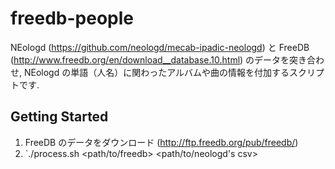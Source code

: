 freedb-people
=============

NEologd (https://github.com/neologd/mecab-ipadic-neologd) と FreeDB (http://www.freedb.org/en/download__database.10.html) のデータを突き合わせ, NEologd の単語（人名）に関わったアルバムや曲の情報を付加するスクリプトです.

## Getting Started
1. FreeDB のデータをダウンロード (http://ftp.freedb.org/pub/freedb/)
2. `./process.sh <path/to/freedb> <path/to/neologd's csv>
